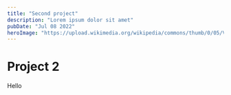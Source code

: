 ```yaml
---
title: "Second project"
description: "Lorem ipsum dolor sit amet"
pubDate: "Jul 08 2022"
heroImage: "https://upload.wikimedia.org/wikipedia/commons/thumb/0/05/Vincent_van_Gogh_-_Windmills_on_Montmartre_-_Google_Art_Project.jpg/1280px-Vincent_van_Gogh_-_Windmills_on_Montmartre_-_Google_Art_Project.jpg"
---
```


# Project 2

Hello
